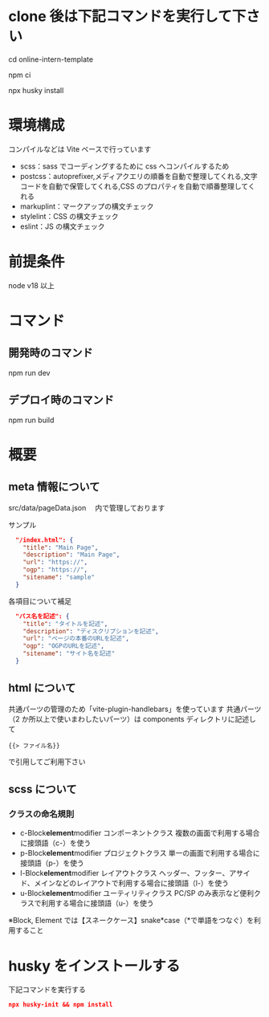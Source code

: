 # clone 後は下記コマンドを実行して下さい
cd online-intern-template

npm ci

npx husky install

# 環境構成

コンパイルなどは Vite ベースで行っています

- scss：sass でコーディングするために css へコンパイルするため
- postcss：autoprefixer,メディアクエリの順番を自動で整理してくれる,文字コードを自動で保管してくれる,CSS のプロパティを自動で順番整理してくれる
- markuplint：マークアップの構文チェック
- stylelint：CSS の構文チェック
- eslint：JS の構文チェック

# 前提条件

node v18 以上

# コマンド

## 開発時のコマンド

npm run dev

## デプロイ時のコマンド

npm run build

# 概要

## meta 情報について

src/data/pageData.json 　内で管理しております

サンプル

```JSON
  "/index.html": {
    "title": "Main Page",
    "description": "Main Page",
    "url": "https://",
    "ogp": "https://",
    "sitename": "sample"
  }
```

各項目について補足

```JSON
  "パス名を記述": {
    "title": "タイトルを記述",
    "description": "ディスクリプションを記述",
    "url": "ページの本番のURLを記述",
    "ogp": "OGPのURLを記述",
    "sitename": "サイト名を記述"
  }
```

## html について

共通パーツの管理のため「vite-plugin-handlebars」を使っています
共通パーツ（2 か所以上で使いまわしたいパーツ）は components ディレクトリに記述して

```
{{> ファイル名}}
```

で引用してご利用下さい

## scss について

### クラスの命名規則

- c-Block**element**modifier
  コンポーネントクラス
  複数の画面で利用する場合に接頭語（c-）を使う
- p-Block**element**modifier
  プロジェクトクラス
  単一の画面で利用する場合に接頭語（p-）を使う
- l-Block**element**modifier
  レイアウトクラス
  ヘッダー、フッター、アサイド、メインなどのレイアウトで利用する場合に接頭語（l-）を使う
- u-Block**element**modifier
  ユーティリティクラス
  PC/SP のみ表示など便利クラスで利用する場合に接頭語（u-）を使う

※Block, Element では【スネークケース】snake*case（*で単語をつなぐ）を利用すること

# husky をインストールする

下記コマンドを実行する

```JSON
npx husky-init && npm install
```
